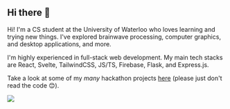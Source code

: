 ## Hi there 👋

Hi! I'm a CS student at the University of Waterloo who loves learning and trying new things. I've explored brainwave processing, computer graphics, and desktop applications, and more.

I'm highly experienced in full-stack web development. My main tech stacks are React, Svelte, TailwindCSS, JS/TS, Firebase, Flask, and Express.js.

Take a look at some of my *many* hackathon projects [here](https://devpost.com/Previouslynamedjeff) (please just don't read the code 😊).

![]([url](https://github-readme-stats.vercel.app/api?username=andrewchu16))


<!--
**andrewchu16/andrewchu16** is a ✨ _special_ ✨ repository because its `README.md` (this file) appears on your GitHub profile.

Here are some ideas to get you started:

- 🔭 I’m currently working on ...
- 🌱 I’m currently learning ...
- 👯 I’m looking to collaborate on ...
- 🤔 I’m looking for help with ...
- 💬 Ask me about ...
- 📫 How to reach me: ...
- 😄 Pronouns: ...
- ⚡ Fun fact: ...
-->
